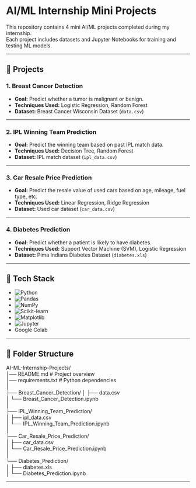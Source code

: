 # AI/ML Internship Mini Projects

This repository contains 4 mini AI/ML projects completed during my internship.  
Each project includes datasets and Jupyter Notebooks for training and testing ML models.

---

## 📌 Projects

### 1. Breast Cancer Detection
- **Goal:** Predict whether a tumor is malignant or benign.
- **Techniques Used:** Logistic Regression, Random Forest
- **Dataset:** Breast Cancer Wisconsin Dataset (`data.csv`)

---

### 2. IPL Winning Team Prediction
- **Goal:** Predict the winning team based on past IPL match data.
- **Techniques Used:** Decision Tree, Random Forest
- **Dataset:** IPL match dataset (`ipl_data.csv`)

---

### 3. Car Resale Price Prediction
- **Goal:** Predict the resale value of used cars based on age, mileage, fuel type, etc.
- **Techniques Used:** Linear Regression, Ridge Regression
- **Dataset:** Used car dataset (`car_data.csv`)

---

### 4. Diabetes Prediction
- **Goal:** Predict whether a patient is likely to have diabetes.
- **Techniques Used:** Support Vector Machine (SVM), Logistic Regression
- **Dataset:** Pima Indians Diabetes Dataset (`diabetes.xls`)

---

## 🚀 Tech Stack
- ![Python](https://img.shields.io/badge/Python-3776AB?style=for-the-badge&logo=python&logoColor=white)
- ![Pandas](https://img.shields.io/badge/Pandas-150458?style=for-the-badge&logo=pandas&logoColor=white)
- ![NumPy](https://img.shields.io/badge/NumPy-013243?style=for-the-badge&logo=numpy&logoColor=white)
- ![Scikit-learn](https://img.shields.io/badge/Scikit--learn-F7931E?style=for-the-badge&logo=scikit-learn&logoColor=white)
- ![Matplotlib](https://img.shields.io/badge/Matplotlib-000000?style=for-the-badge&logo=matplotlib&logoColor=white)
- ![Jupyter](https://img.shields.io/badge/Jupyter-F37626?style=for-the-badge&logo=jupyter&logoColor=white)
- Google Colab 

---

## 📂 Folder Structure

AI-ML-Internship-Projects/  
│── README.md                 # Project overview  
│── requirements.txt          # Python dependencies  
│  
├── Breast_Cancer_Detection/ 
│    ├── data.csv  
│    └── Breast_Cancer_Detection.ipynb  
│  
├── IPL_Winning_Team_Prediction/  
│    ├── ipl_data.csv  
│    └── IPL_Winning_Team_Prediction.ipynb  
│  
├── Car_Resale_Price_Prediction/  
│    ├── car_data.csv  
│    └── Car_Resale_Price_Prediction.ipynb  
│  
└── Diabetes_Prediction/  
│    ├── diabetes.xls  
│    └── Diabetes_Prediction.ipynb  

---
